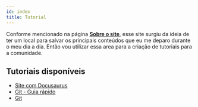 ```yaml
---
id: index
title: Tutorial
---
```


Conforme mencionado na página **[Sobre o site](/info/)**, esse site surgiu da ideia de ter um local para salvar os principais conteúdos que eu me deparo durante o meu dia a dia. Então vou utilizar essa area para a criação de tutoriais para a comunidade.

## Tutoriais disponíveis

- [Site com Docusaurus](/tutorial/site_docusaurus/introducao)
- [Git - Guia rápido](/tutorial/git/guia_rapido)
- [Git](/tutorial/git/)